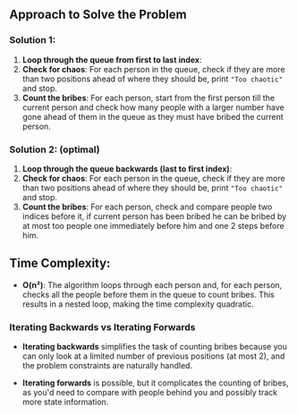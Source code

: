 ## Approach to Solve the Problem

### Solution 1:

1. **Loop through the queue from first to last index**:
2. **Check for chaos**: For each person in the queue, check if they are more than two positions ahead of where they should be, print `"Too chaotic"` and stop.
3. **Count the bribes**: For each person, start from the first person till the current person and check how many people with a larger number have gone ahead of them in the queue as they must have bribed the current person.

### Solution 2: (optimal)

1. **Loop through the queue backwards (last to first index)**:
2. **Check for chaos**: For each person in the queue, check if they are more than two positions ahead of where they should be, print `"Too chaotic"` and stop.
3. **Count the bribes**: For each person, check and compare people two indices before it, if current person has been bribed he can be bribed by at most too people one immediately before him and one 2 steps before him.

## Time Complexity:

- **O(n²)**: The algorithm loops through each person and, for each person, checks all the people before them in the queue to count bribes. This results in a nested loop, making the time complexity quadratic.

### Iterating Backwards vs Iterating Forwards

- **Iterating backwards** simplifies the task of counting bribes because you can only look at a limited number of previous positions (at most 2), and the problem constraints are naturally handled.

- **Iterating forwards** is possible, but it complicates the counting of bribes, as you'd need to compare with people behind you and possibly track more state information.
